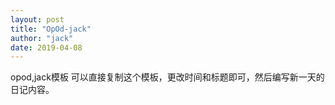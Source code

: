 ```yaml
---
layout: post
title: "OpOd-jack"
author: "jack"
date: 2019-04-08
---
```

opod,jack模板<!-- more -->
可以直接复制这个模板，更改时间和标题即可，然后编写新一天的日记内容。
